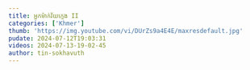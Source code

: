 ```yaml
---
title: អ្នកម៉ាក់វ័យក្មេង II
categories: ['Khmer']
thumb: 'https://img.youtube.com/vi/DUrZs9a4E4E/maxresdefault.jpg'
pudate: 2024-07-12T19:03:31
videos: 2024-07-13-19-02-45
author: tin-sokhavuth
---
```

